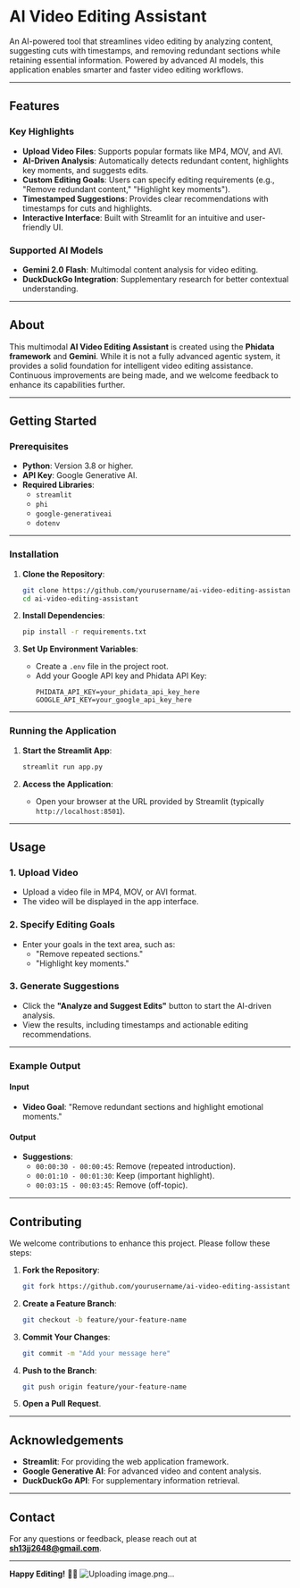
# **AI Video Editing Assistant**

An AI-powered tool that streamlines video editing by analyzing content, suggesting cuts with timestamps, and removing redundant sections while retaining essential information. Powered by advanced AI models, this application enables smarter and faster video editing workflows.

---

## **Features**

### **Key Highlights**
- **Upload Video Files**: Supports popular formats like MP4, MOV, and AVI.  
- **AI-Driven Analysis**: Automatically detects redundant content, highlights key moments, and suggests edits.  
- **Custom Editing Goals**: Users can specify editing requirements (e.g., "Remove redundant content," "Highlight key moments").  
- **Timestamped Suggestions**: Provides clear recommendations with timestamps for cuts and highlights.  
- **Interactive Interface**: Built with Streamlit for an intuitive and user-friendly UI.

### **Supported AI Models**
- **Gemini 2.0 Flash**: Multimodal content analysis for video editing.  
- **DuckDuckGo Integration**: Supplementary research for better contextual understanding.

---

## **About**
This multimodal **AI Video Editing Assistant** is created using the **Phidata framework** and **Gemini**. While it is not a fully advanced agentic system, it provides a solid foundation for intelligent video editing assistance. Continuous improvements are being made, and we welcome feedback to enhance its capabilities further.

---

## **Getting Started**

### **Prerequisites**
- **Python**: Version 3.8 or higher.  
- **API Key**: Google Generative AI.  
- **Required Libraries**:
  - `streamlit`
  - `phi`
  - `google-generativeai`
  - `dotenv`

---

### **Installation**

1. **Clone the Repository**:
   ```bash
   git clone https://github.com/yourusername/ai-video-editing-assistant.git
   cd ai-video-editing-assistant
   ```

2. **Install Dependencies**:
   ```bash
   pip install -r requirements.txt
   ```

3. **Set Up Environment Variables**:
   - Create a `.env` file in the project root.
   - Add your Google API key and Phidata API Key:
     ```plaintext
     PHIDATA_API_KEY=your_phidata_api_key_here
     GOOGLE_API_KEY=your_google_api_key_here
     ```

---

### **Running the Application**

1. **Start the Streamlit App**:
   ```bash
   streamlit run app.py
   ```

2. **Access the Application**:
   - Open your browser at the URL provided by Streamlit (typically `http://localhost:8501`).

---

## **Usage**

### **1. Upload Video**
- Upload a video file in MP4, MOV, or AVI format.
- The video will be displayed in the app interface.

### **2. Specify Editing Goals**
- Enter your goals in the text area, such as:
  - "Remove repeated sections."
  - "Highlight key moments."

### **3. Generate Suggestions**
- Click the **"Analyze and Suggest Edits"** button to start the AI-driven analysis.  
- View the results, including timestamps and actionable editing recommendations.

---

### **Example Output**

#### **Input**
- **Video Goal**: "Remove redundant sections and highlight emotional moments."

#### **Output**
- **Suggestions**:
  - `00:00:30 - 00:00:45`: Remove (repeated introduction).
  - `00:01:10 - 00:01:30`: Keep (important highlight).
  - `00:03:15 - 00:03:45`: Remove (off-topic).

---

## **Contributing**

We welcome contributions to enhance this project. Please follow these steps:

1. **Fork the Repository**:
   ```bash
   git fork https://github.com/yourusername/ai-video-editing-assistant.git
   ```
2. **Create a Feature Branch**:
   ```bash
   git checkout -b feature/your-feature-name
   ```
3. **Commit Your Changes**:
   ```bash
   git commit -m "Add your message here"
   ```
4. **Push to the Branch**:
   ```bash
   git push origin feature/your-feature-name
   ```
5. **Open a Pull Request**.

---

## **Acknowledgements**
- **Streamlit**: For providing the web application framework.  
- **Google Generative AI**: For advanced video and content analysis.  
- **DuckDuckGo API**: For supplementary information retrieval.

---

## **Contact**
For any questions or feedback, please reach out at **sh13jj2648@gmail.com**.  

---

**Happy Editing!** 🎥✨
![Uploading image.png…]()
